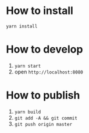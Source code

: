 # How to install

`yarn install`

# How to develop

1. `yarn start`
2. open `http://localhost:8080`

# How to publish

1. `yarn build`
2. `git add -A && git commit`
3. `git push origin master`
